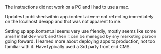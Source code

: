 The instructions did not work on a PC and I had to use a mac.

Updates I published within app.kontent.ai were not reflecting immediately on the localhost devapp and that was not apparent to me.

Setting up app.kontent.ai seems very use friendly, mostly seems like some small initial dev work and then it can be managed by any marketing person going forward.
I learned more about deploying apps to production, not too familiar with it. Have typically used a 3rd party front end CMS. 
